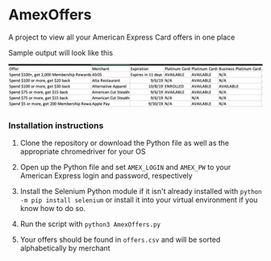 # AmexOffers

A project to view all your American Express Card offers in one place

Sample output will look like this

<img src="sample_output.png" />

### Installation instructions

1) Clone the repository or download the Python file as well as the appropriate chromedriver for your OS

2) Open up the Python file and set `AMEX_LOGIN` and `AMEX_PW` to your American Express login and password, respectively

3) Install the Selenium Python module if it isn't already installed with `python -m pip install selenium` or install it into your virtual environment if you know how to do so. 

4) Run the script with `python3 AmexOffers.py`

5) Your offers should be found in `offers.csv` and will be sorted alphabetically by merchant
